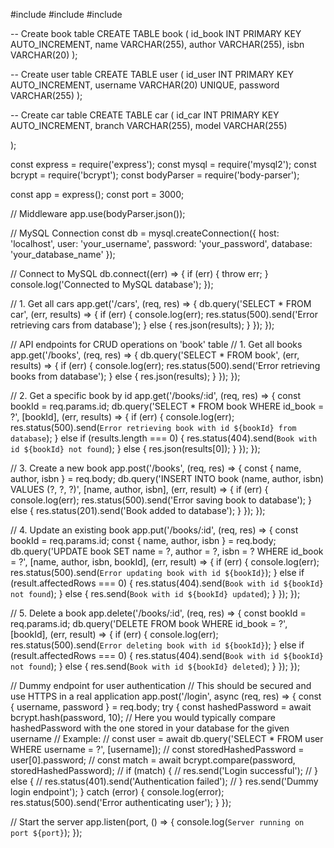 #include <QtNetwork>
#include <QNetworkAccessManager>
#include <QJsonDocument>

-- Create book table
CREATE TABLE book (
    id_book INT PRIMARY KEY AUTO_INCREMENT,
    name VARCHAR(255),
    author VARCHAR(255),
    isbn VARCHAR(20)
);

-- Create user table
CREATE TABLE user (
    id_user INT PRIMARY KEY AUTO_INCREMENT,
    username VARCHAR(20) UNIQUE,
    password VARCHAR(255)
);

-- Create car table
CREATE TABLE car (
    id_car INT PRIMARY KEY AUTO_INCREMENT,
    branch VARCHAR(255),
    model VARCHAR(255)
    
);

const express = require('express');
const mysql = require('mysql2');
const bcrypt = require('bcrypt');
const bodyParser = require('body-parser');

const app = express();
const port = 3000;

// Middleware
app.use(bodyParser.json());

// MySQL Connection
const db = mysql.createConnection({
    host: 'localhost',
    user: 'your_username',
    password: 'your_password',
    database: 'your_database_name'
});

// Connect to MySQL
db.connect((err) => {
    if (err) {
        throw err;
    }
    console.log('Connected to MySQL database');
});

// 1. Get all cars
app.get('/cars', (req, res) => {
    db.query('SELECT * FROM car', (err, results) => {
        if (err) {
            console.log(err);
            res.status(500).send('Error retrieving cars from database');
        } else {
            res.json(results);
        }
    });
});

// API endpoints for CRUD operations on 'book' table
// 1. Get all books
app.get('/books', (req, res) => {
    db.query('SELECT * FROM book', (err, results) => {
        if (err) {
            console.log(err);
            res.status(500).send('Error retrieving books from database');
        } else {
            res.json(results);
        }
    });
});

// 2. Get a specific book by id
app.get('/books/:id', (req, res) => {
    const bookId = req.params.id;
    db.query('SELECT * FROM book WHERE id_book = ?', [bookId], (err, results) => {
        if (err) {
            console.log(err);
            res.status(500).send(`Error retrieving book with id ${bookId} from database`);
        } else if (results.length === 0) {
            res.status(404).send(`Book with id ${bookId} not found`);
        } else {
            res.json(results[0]);
        }
    });
});

// 3. Create a new book
app.post('/books', (req, res) => {
    const { name, author, isbn } = req.body;
    db.query('INSERT INTO book (name, author, isbn) VALUES (?, ?, ?)', [name, author, isbn], (err, result) => {
        if (err) {
            console.log(err);
            res.status(500).send('Error saving book to database');
        } else {
            res.status(201).send('Book added to database');
        }
    });
});

// 4. Update an existing book
app.put('/books/:id', (req, res) => {
    const bookId = req.params.id;
    const { name, author, isbn } = req.body;
    db.query('UPDATE book SET name = ?, author = ?, isbn = ? WHERE id_book = ?', [name, author, isbn, bookId], (err, result) => {
        if (err) {
            console.log(err);
            res.status(500).send(`Error updating book with id ${bookId}`);
        } else if (result.affectedRows === 0) {
            res.status(404).send(`Book with id ${bookId} not found`);
        } else {
            res.send(`Book with id ${bookId} updated`);
        }
    });
});

// 5. Delete a book
app.delete('/books/:id', (req, res) => {
    const bookId = req.params.id;
    db.query('DELETE FROM book WHERE id_book = ?', [bookId], (err, result) => {
        if (err) {
            console.log(err);
            res.status(500).send(`Error deleting book with id ${bookId}`);
        } else if (result.affectedRows === 0) {
            res.status(404).send(`Book with id ${bookId} not found`);
        } else {
            res.send(`Book with id ${bookId} deleted`);
        }
    });
});

// Dummy endpoint for user authentication
// This should be secured and use HTTPS in a real application
app.post('/login', async (req, res) => {
    const { username, password } = req.body;
    try {
        const hashedPassword = await bcrypt.hash(password, 10);
        // Here you would typically compare hashedPassword with the one stored in your database for the given username
        // Example:
        // const user = await db.query('SELECT * FROM user WHERE username = ?', [username]);
        // const storedHashedPassword = user[0].password;
        // const match = await bcrypt.compare(password, storedHashedPassword);
        // if (match) {
        //     res.send('Login successful');
        // } else {
        //     res.status(401).send('Authentication failed');
        // }
        res.send('Dummy login endpoint');
    } catch (error) {
        console.log(error);
        res.status(500).send('Error authenticating user');
    }
});

// Start the server
app.listen(port, () => {
    console.log(`Server running on port ${port}`);
});
